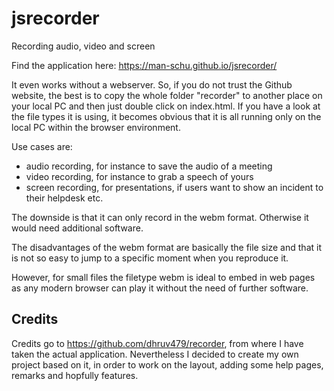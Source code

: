 # jsrecorder
Recording audio, video and screen

Find the application here: https://man-schu.github.io/jsrecorder/

It even works without a webserver. So, if you do not trust the Github website, the best is to copy the whole  folder "recorder" to another place on your local PC and then just double click on index.html. If you have a look at the file types it is using, it becomes obvious that it is all running only on the local PC within the browser environment.

Use cases are:

* audio recording, for instance to save the audio of a meeting
* video recording, for instance to grab a speech of yours
* screen recording, for presentations, if users want to show an incident to their helpdesk etc.

The downside is that it can only record in the webm format. Otherwise it would need additional software.

The disadvantages of the webm format are basically the file size and that it is not so easy to jump to a specific moment when you reproduce it.

However, for small files the filetype webm is ideal to embed in web pages as any modern browser can play it without the need of further software.



## Credits

Credits go to https://github.com/dhruv479/recorder, from where I have taken the actual application. Nevertheless I decided to create my own project based on it, in order to work on the layout, adding some help pages, remarks and hopfully features.
